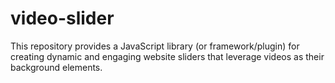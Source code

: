 # video-slider
This repository provides a JavaScript library (or framework/plugin) for creating dynamic and engaging website sliders that leverage videos as their background elements.

